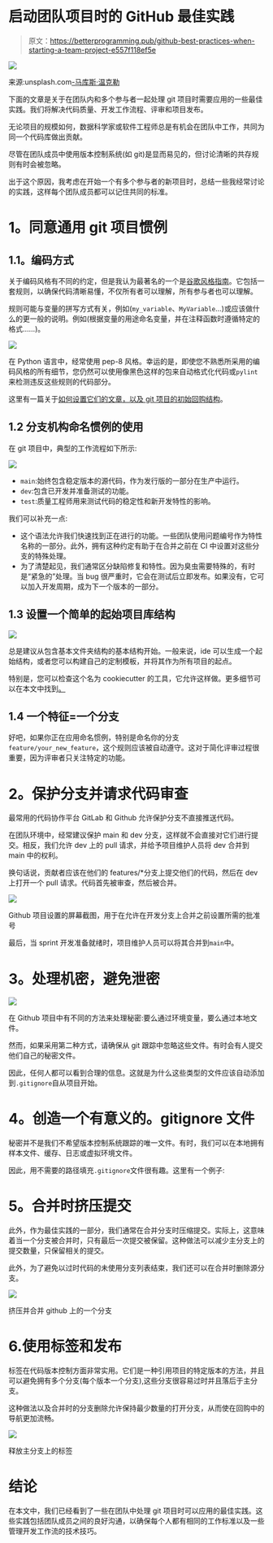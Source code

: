# 启动团队项目时的 GitHub 最佳实践

> 原文：<https://betterprogramming.pub/github-best-practices-when-starting-a-team-project-e557f118ef5e>

![](img/399d62a0120fa3267e2d2bcef63f2976.png)

来源:unsplash.com[-马库斯·温克勒](https://unsplash.com/@markuswinkler)

下面的文章是关于在团队内和多个参与者一起处理 git 项目时需要应用的一些最佳实践。我们将解决代码质量、开发工作流程、评审和项目发布。

无论项目的规模如何，数据科学家或软件工程师总是有机会在团队中工作，共同为同一个代码库做出贡献。

尽管在团队成员中使用版本控制系统(如 git)是显而易见的，但讨论清晰的共存规则有时会被忽略。

出于这个原因，我考虑在开始一个有多个参与者的新项目时，总结一些我经常讨论的实践，这样每个团队成员都可以记住共同的标准。

# **1。同意通用 git 项目惯例**

## **1.1。编码方式**

关于编码风格有不同的约定，但是我认为最著名的一个是[谷歌风格指南](https://google.github.io/styleguide/)。它包括一套规则，以确保代码清晰易懂，不仅所有者可以理解，所有参与者也可以理解。

规则可能与变量的拼写方式有关，例如(`my_variable`、`MyVariable`...)或应该做什么的更一般的说明。例如(根据变量的用途命名变量，并在注释函数时遵循特定的格式……)。

![](img/75e5d78155d5bbe517267a67a5905bc3.png)

在 Python 语言中，经常使用 pep-8 风格。幸运的是，即使您不熟悉所采用的编码风格的所有细节，您仍然可以使用像黑色这样的包来自动格式化代码或`pylint`来检测违反这些规则的代码部分。

这里有一篇关于[如何设置它们的文章，以及 git 项目的初始回购结构](https://medium.com/p/829a57b71f5e)。

## **1.2 分支机构命名惯例的使用**

在 git 项目中，典型的工作流程如下所示:

![](img/5331564060b7151abf940eb9e88f5253.png)

*   `main`:始终包含稳定版本的源代码，作为发行版的一部分在生产中运行。
*   `dev`:包含已开发并准备测试的功能。
*   `test`:质量工程师用来测试代码的稳定性和新开发特性的影响。

我们可以补充一点:

*   这个语法允许我们快速找到正在进行的功能。一些团队使用问题编号作为特性名称的一部分。此外，拥有这种约定有助于在合并之前在 CI 中设置对这些分支的特殊处理。
*   为了清楚起见，我们通常区分缺陷修复和特性。因为臭虫需要特殊的，有时是“紧急的”处理。当 bug 很严重时，它会在测试后立即发布。如果没有，它可以加入开发周期，成为下一个版本的一部分。

## **1.3 设置一个简单的起始项目库结构**

![](img/4e3fe1669b3e8c415271034423dde024.png)

总是建议从包含基本文件夹结构的基本结构开始。一般来说，ide 可以生成一个起始结构，或者您可以构建自己的定制模板，并将其作为所有项目的起点。

特别是，您可以检查这个名为 cookiecutter 的工具，它允许这样做。更多细节可以在本文中找到[。](https://medium.com/p/829a57b71f5e)

## **1.4 一个特征=一个分支**

好吧，如果你正在应用命名惯例，特别是命名你的分支`feature/your_new_feature`，这个规则应该被自动遵守。这对于简化评审过程很重要，因为评审者只关注特定的功能。

# **2。保护分支并请求代码审查**

最常用的代码协作平台 GitLab 和 Github 允许保护分支不直接推送代码。

在团队环境中，经常建议保护 main 和 dev 分支，这样就不会直接对它们进行提交。相反，我们允许 dev 上的 pull 请求，并给予项目维护人员将 dev 合并到 main 中的权利。

换句话说，贡献者应该在他们的 features/*分支上提交他们的代码，然后在 dev 上打开一个 pull 请求。代码首先被审查，然后被合并。

![](img/2a051c8c89724e1e79d08139bf9484b8.png)

Github 项目设置的屏幕截图，用于在允许在开发分支上合并之前设置所需的批准号

最后，当 sprint 开发准备就绪时，项目维护人员可以将其合并到`main`中。

# **3。处理机密，避免泄密**

![](img/24656abcf7d95cc1bf4b0e98f054ef71.png)

在 Github 项目中有不同的方法来处理秘密:要么通过环境变量，要么通过本地文件。

然而，如果采用第二种方式，请确保从 git 跟踪中忽略这些文件。有时会有人提交他们自己的秘密文件。

因此，任何人都可以看到合理的信息。这就是为什么这些类型的文件应该自动添加到`.gitignore`自从项目开始。

# **4。创造一个有意义的。gitignore 文件**

秘密并不是我们不希望版本控制系统跟踪的唯一文件。有时，我们可以在本地拥有样本文件、缓存、日志或虚拟环境文件。

因此，用不需要的路径填充`.gitignore`文件很有趣。这里有一个例子:

# **5。合并时挤压提交**

此外，作为最佳实践的一部分，我们通常在合并分支时压缩提交。实际上，这意味着当一个分支被合并时，只有最后一次提交被保留。这种做法可以减少主分支上的提交数量，只保留相关的提交。

此外，为了避免以过时代码的未使用分支列表结束，我们还可以在合并时删除源分支。

![](img/aa495d531e8b0392d830f9773f8aeaca.png)

挤压并合并 github 上的一个分支

# 6.使用标签和发布

标签在代码版本控制方面非常实用。它们是一种引用项目的特定版本的方法，并且可以避免拥有多个分支(每个版本一个分支),这些分支很容易过时并且落后于主分支。

这种做法以及合并时的分支删除允许保持最少数量的打开分支，从而使在回购中的导航更加流畅。

![](img/e5c8a3feaee087b0aaf2e0b11c075542.png)

释放主分支上的标签

# **结论**

在本文中，我们已经看到了一些在团队中处理 git 项目时可以应用的最佳实践。这些实践包括团队成员之间的良好沟通，以确保每个人都有相同的工作标准以及一些管理开发工作流的技术技巧。